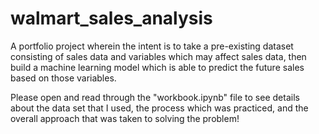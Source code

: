 # walmart_sales_analysis
A portfolio project wherein the intent is to take a pre-existing dataset consisting of sales data and variables which may affect sales data, then build a machine learning model which is able to predict the future sales based on those variables.

Please open and read through the "workbook.ipynb" file to see details about the data set that I used, the process which was practiced, and the overall approach that was taken to solving the problem!
